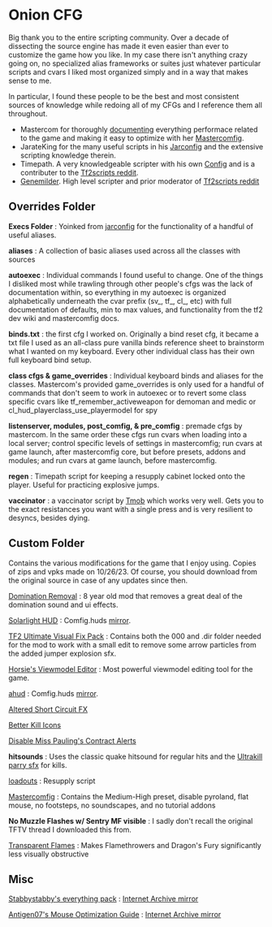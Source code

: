 # Onion CFG
Big thank you to the entire scripting community. Over a decade of dissecting the source engine has made it even easier than ever to customize the game how you like. In my case there isn't anything crazy going on, no specialized alias frameworks or suites
just whatever particular scripts and cvars I liked most organized simply and in a way that makes sense to me. 

In particular, I found these people to be the best and most consistent sources of knowledge while redoing all of my CFGs and I reference them all throughout.
- Mastercom for thoroughly [documenting](https://github.com/mastercomfig/mastercomfig/blob/develop/config/mastercomfig/cfg/comfig/comfig.cfg) everything performace related to the game and making it easy to optimize with her [Mastercomfig](https://comfig.app/).
- JarateKing for the many useful scripts in his [Jarconfig](https://github.com/JarateKing/jarconfig) and the extensive scripting knowledge therein.
- Timepath. A very knowledgeable scripter with his own [Config](https://github.com/TimePath/tf2-config) and is a contributer to the [Tf2scripts reddit](https://www.reddit.com/r/Tf2Scripts/).
- [Genemilder](https://www.reddit.com/user/genemilder). High level scripter and prior moderator of [Tf2scripts reddit](https://www.reddit.com/r/Tf2Scripts/)

## Overrides Folder
__Execs Folder__ : Yoinked from [jarconfig](https://github.com/JarateKing/jarconfig/tree/master/cfg/execs) for the functionality of a handful of useful aliases.

__aliases__ : A collection of basic aliases used across all the classes with sources

__autoexec__ : Individual commands I found useful to change. One of the things I disliked most while trawling through other people's cfgs was the lack of documentation within, so everything in my autoexec is organized alphabetically underneath the cvar prefix (sv_, tf_, cl_, etc) with full documentation of defaults, min to max values, and functionality from the tf2 dev wiki and mastercomfig docs.

__binds.txt__ : the first cfg I worked on. Originally a bind reset cfg, it became a txt file I used as an all-class pure vanilla binds reference sheet to brainstorm what I wanted on my keyboard. Every other individual class has their own full keyboard bind setup.

__class cfgs & game_overrides__ : Individual keyboard binds and aliases for the classes. Mastercom's provided game_overrides is only used for a handful of commands that don't seem to work in autoexec or to revert some class specific cvars like tf_remember_activeweapon for demoman and medic or cl_hud_playerclass_use_playermodel for spy

__listenserver, modules, post_comfig, & pre_comfig__ : premade cfgs by mastercom. In the same order these cfgs run cvars when loading into a local server; control specific levels of settings in mastercomfig; run cvars at game launch, after mastercomfig core, but before presets, addons and modules; and run cvars at game launch, before mastercomfig.

__regen__ : Timepath script for keeping a resupply cabinet locked onto the player. Useful for practicing explosive jumps.

__vaccinator__ : a vaccinator script by [Tmob](https://gist.github.com/tmob03/fceddfa38ab324f91d6177a0771d11ab) which works very well. Gets you to the exact resistances you want with a single press and is very resilient to desyncs, besides dying.

## Custom Folder
Contains the various modifications for the game that I enjoy using. Copies of zips and vpks made on 10/26/23. Of course, you should download from the original source in case of any updates since then.

[Domination Removal](https://gamebanana.com/mods/36617) : 8 year old mod that removes a great deal of the domination sound and ui effects.

[Solarlight HUD](https://github.com/SolarLightTF2/SolarLightHUD/tree/b7059e253051b24b2b90b37576cbc35baec005c6) : Comfig.huds [mirror](https://comfig.app/huds/page/solarlight-hud/).

[TF2 Ultimate Visual Fix Pack](https://github.com/agrastiOs/Ultimate-TF2-Visual-Fix-Pack) : Contains both the 000 and .dir folder needed for the mod to work with a small edit to remove some arrow particles from the added jumper explosion sfx.

[Horsie's Viewmodel Editor](https://gamebanana.com/tools/10146) : Most powerful viewmodel editing tool for the game.

[ahud](https://github.com/n0kk/ahud) : Comfig.huds [mirror](https://comfig.app/huds/page/ahud/).

[Altered Short Circuit FX](https://gamebanana.com/mods/11900)

[Better Kill Icons](https://gamebanana.com/mods/406361)

[Disable Miss Pauling's Contract Alerts](https://gamebanana.com/mods/325900)

__hitsounds__ : Uses the classic quake hitsound for regular hits and the [Ultrakill parry sfx](https://youtu.be/rcXRwD9MPDI?t=7) for kills.

[loadouts](https://github.com/jooonior/tf2-loadouts-script) : Resupply script

[Mastercomfig](https://comfig.app/app/) : Contains the Medium-High preset, disable pyroland, flat mouse, no footsteps, no soundscapes, and no tutorial addons

__No Muzzle Flashes w/ Sentry MF visible__ : I sadly don't recall the original TFTV thread I downloaded this from.

[Transparent Flames](https://gamebanana.com/mods/348622) : Makes Flamethrowers and Dragon's Fury significantly less visually obstructive

## Misc
[Stabbystabby's everything pack](https://old.reddit.com/r/tf2/comments/6gyz69/stabbys_everything_pack_2017_editionevery_dang/) : [Internet Archive mirror](https://archive.org/details/stabby-everything-pack-2017-full)

[Antigen07's Mouse Optimization Guide](https://www.overclock.net/threads/cs-s-mouse-optimization-guide.173255/) : [Internet Archive mirror](https://web.archive.org/web/20230929222545/https://www.overclock.net/threads/cs-s-mouse-optimization-guide.173255/)


